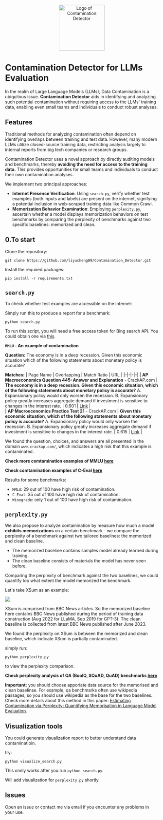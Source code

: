 <p align="center">
    <img src="https://github.com/liyucheng09/Contamination_Detector/blob/master/pics/logo.png" alt="Logo of Contamination Detector" width="auto" height="150" />
</p>

# Contamination Detector for LLMs Evaluation

In the realm of Large Language Models (LLMs), Data Contamination is a ubiquitous issue. **Contamination Detector** aids in identifying and analyzing such potential contamination without requiring access to the LLMs' training data, enabling even small teams and individuals to conduct robust analyses.

## Features

Traditional methods for analyzing contamination often depend on identifying overlaps between training and test data. However, many modern LLMs utilize closed-source training data, restricting analysis largely to internal reports from big tech companies or research groups.

Contamination Detector uses a novel approach by directly auditing models and benchmarks, thereby **avoiding the need for access to the training data.** This provides opportunities for small teams and individuals to conduct their own contamination analyses.

We implement two principal approaches:
- **Internet Presence Verification**: Using `search.py`, verify whether test examples (both inputs and labels) are present on the internet, signifying a potential inclusion in web-scraped training data like Common Crawl.
- **Memorization Behavior Examination**: Employing `perplexity.py`, ascertain whether a model displays memorization behaviors on test benchmarks by comparing the perplexity of benchmarks against two specific baselines: memorized and clean.

## 0.To start

Clone the repository:

```
git clone https://github.com/liyucheng09/Contamination_Detector.git
```

Install the required packages:

```
pip install -r requirements.txt
```

## `search.py`

To check whether test examples are accessible on the internet:

Simply run this to produce a report for a benchmark:

```
python search.py
```

To run this script, you will need a free access token for Bing search API. You could obtain one via [this](https://www.microsoft.com/en-us/bing/apis/bing-web-search-api).

**`MMLU` - An example of contamination**

**Question:** The economy is in a deep recession. Given this economic situation which of the following statements about monetary policy is accurate?

**Matches:**
| Page Name | Overlapping | Match Ratio | URL |
|-|-|-|-|
| **AP Macroeconomics Question 445: Answer and Explanation** - CrackAP.com | **The economy is in a deep recession. Given this economic situation**, **which of the following statements about monetary policy is accurate?** A. Expansionary policy would only worsen the recession. B. Expansionary policy greatly increases aggregate demand if investment is sensitive to changes in the interest rate. | 0.901 | [Link](https://www.crackap.com/ap/macroeconomics/question-445-answer-and-explanation.html) |  
| **AP Macroeconomics Practice Test 21** - CrackAP.com | **Given this economic situation**, **which of the following statements about monetary policy is accurate?** A. Expansionary policy would only worsen the recession. B. Expansionary policy greatly increases aggregate demand if investment is sensitive to changes in the interest rate. | 0.615 | [Link](https://www.crackap.com/ap/macroeconomics/test41.html) |

We found the question, choices, and answers are all presented in the domain `www.crackap.com/`, which indicates a high risk that this example is contaminated.

**Check more comtamination examples of MMLU [here](https://htmlpreview.github.io/?https://github.com/liyucheng09/Contamination_Detector/blob/master/reports/mmlu.html)**

**Check comtamination examples of C-Eval [here](https://htmlpreview.github.io/?https://github.com/liyucheng09/Contamination_Detector/blob/master/reports/ceval.html)**

Results for some benchmarks:
- `MMLU`: 29 out of 100 have high risk of contamination.
- `C-Eval`: 35 out of 100 have high risk of contamination.
- `Winograde`: only 1 out of 100 have high risk of contamination.

## `perplexity.py`

We also propose to analyze contamination by measure how much a model **exhibits memorizations** on a certain benchmark - we compare the perplexity of a benchmark against two tailored baselines: the memorized and clean baseline.

- The memorized baseline contains samples model already learned during training. 
- The clean baseline consists of materials the model has never seen before. 

Comparing the perplexity of benchmark against the two baselines, we could quantify too what extent the model memorized the benchmark.

Let's take XSum as an example:

![](https://github.com/liyucheng09/Contamination_Detector/blob/master/pics/xsum.png)

XSum is comprised from BBC News articles. So the memorized baseline here contains BBC News published during the period of training data construction (Aug 2022 for LLaMA, Sep 2019 for GPT-3). The clean baseline is collected from latest BBC News published after June 2023.

We found the perplexity on XSum is between the memorized and clean baseline, which indicate XSum is partially contaminated.

simply run:

```
python perplexity.py
```

to view the perplexity comparison.

**Check perplexity analysis of QA (BoolQ, SQuAD, QuAD) benchmarks [here](https://github.com/liyucheng09/Contamination_Detector/blob/master/pics/qa.png)**

**Important:** you should choose apporiate data source for the memorised and clean baselinse. For example, qa benchmarks often use wikipedia passages, so you should use wikipedia as the base for the two baselines.
Check more details about this method in this paper: [Estimating Contamination via Perplexity: Quantifying Memorisation in Language Model Evaluation](https://arxiv.org/abs/2309.10677).

## Visualization tools

You could generate visualization report to better understand data contaminatioin.

try:

```
python visualize_search.py
```

This onnly works after you run `python search.py`.

Will add visualization for `perplexity.py` shortly.

## Issues

Open an issue or contact me via email if you encounter any problems in your use.

